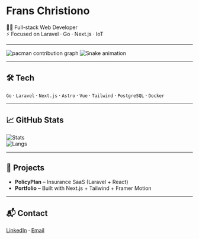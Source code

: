 # Frans Christiono

👨‍💻 Full-stack Web Developer  
⚡ Focused on Laravel · Go · Next.js · IoT  

---

<picture>
  <source media="(prefers-color-scheme: dark)" srcset="https://raw.githubusercontent.com/maurodesouz/maurodesouz/output/pacman-contribution-graph-dark.svg">
  <source media="(prefers-color-scheme: light)" srcset="https://raw.githubusercontent.com/maurodesouz/maurodesouz/output/pacman-contribution-graph.svg">
  <img alt="pacman contribution graph" src="https://raw.githubusercontent.com/maurodesouz/maurodesouz/output/pacman-contribution-graph.svg">
</picture>

<img src="https://raw.githubusercontent.com/maurodesouz/maurodesouz/output/snake.svg" alt="Snake animation" />

---

## 🛠 Tech
`Go` · `Laravel` · `Next.js` · `Astro` · `Vue` · `Tailwind` · `PostgreSQL` · `Docker`

---

## 📈 GitHub Stats
![Stats](https://github-readme-stats.vercel.app/api?username=franschristiono&show_icons=false&hide_border=true&count_private=true&theme=transparent)  
![Langs](https://github-readme-stats.vercel.app/api/top-langs/?username=franschristiono&layout=compact&hide_border=true&theme=transparent)

---

## 🚀 Projects

- **PolicyPlan** – Insurance SaaS (Laravel + React)  
- **Portfolio** – Built with Next.js + Tailwind + Framer Motion  

---

## 📬 Contact
[LinkedIn](https://linkedin.com/in/yourprofile) · [Email](mailto:youremail@gmail.com)  
